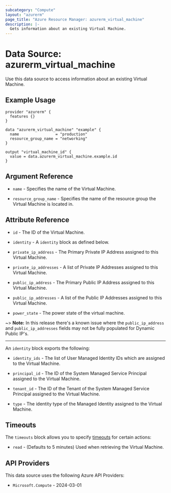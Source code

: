 ```yaml
---
subcategory: "Compute"
layout: "azurerm"
page_title: "Azure Resource Manager: azurerm_virtual_machine"
description: |-
  Gets information about an existing Virtual Machine.
---
```


# Data Source: azurerm_virtual_machine

Use this data source to access information about an existing Virtual Machine.

## Example Usage

```hcl
provider "azurerm" {
  features {}
}

data "azurerm_virtual_machine" "example" {
  name                = "production"
  resource_group_name = "networking"
}

output "virtual_machine_id" {
  value = data.azurerm_virtual_machine.example.id
}
```

## Argument Reference

* `name` - Specifies the name of the Virtual Machine.

* `resource_group_name` - Specifies the name of the resource group the Virtual Machine is located in.

## Attribute Reference

* `id` - The ID of the Virtual Machine.

* `identity` - A `identity` block as defined below.

* `private_ip_address` - The Primary Private IP Address assigned to this Virtual Machine.

* `private_ip_addresses` - A list of Private IP Addresses assigned to this Virtual Machine.

* `public_ip_address` - The Primary Public IP Address assigned to this Virtual Machine.

* `public_ip_addresses` - A list of the Public IP Addresses assigned to this Virtual Machine.

* `power_state` - The power state of the virtual machine.

~> **Note:** In this release there's a known issue where the `public_ip_address` and `public_ip_addresses` fields may not be fully populated for Dynamic Public IP's.

---

An `identity` block exports the following:

* `identity_ids` - The list of User Managed Identity IDs which are assigned to the Virtual Machine.

* `principal_id` - The ID of the System Managed Service Principal assigned to the Virtual Machine.

* `tenant_id` - The ID of the Tenant of the System Managed Service Principal assigned to the Virtual Machine.

* `type` - The identity type of the Managed Identity assigned to the Virtual Machine.

## Timeouts

The `timeouts` block allows you to specify [timeouts](https://developer.hashicorp.com/terraform/language/resources/configure#define-operation-timeouts) for certain actions:

* `read` - (Defaults to 5 minutes) Used when retrieving the Virtual Machine.

## API Providers
<!-- This section is generated, changes will be overwritten -->
This data source uses the following Azure API Providers:

* `Microsoft.Compute` - 2024-03-01
